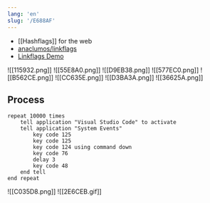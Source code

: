 ```yaml
---
lang: 'en'
slug: '/E688AF'
---
```


- [[Hashflags]] for the web
- [anaclumos/linkflags](https://github.com/anaclumos/linkflags)
- [Linkflags Demo](https://youtu.be/Ar9XeVMFXN0)

![[115932.png]]
![[55E8A0.png]]
![[D9EB38.png]]
![[577EC0.png]]
![[B562CE.png]]
![[CC635E.png]]
![[D3BA3A.png]]
![[36625A.png]]

## Process

```applescript
repeat 10000 times
	tell application "Visual Studio Code" to activate
	tell application "System Events"
		key code 125
		key code 125
		key code 124 using command down
		key code 76
		delay 3
		key code 48
	end tell
end repeat
```

![[C035D8.png]]
![[2E6CEB.gif]]
